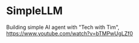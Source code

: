 # SimpleLLM
Building simple AI agent with "Tech with Tim", https://www.youtube.com/watch?v=bTMPwUgLZf0

